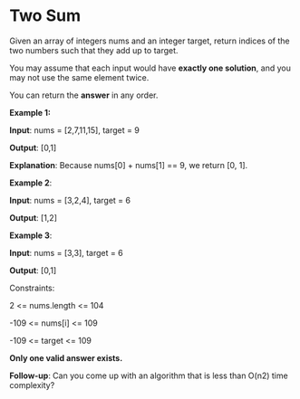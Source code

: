 # Two Sum 

Given an array of integers nums and an integer target, return indices of the two numbers such that they add up to target.

You may assume that each input would have **exactly one solution**, and you may not use the same element twice.

You can return the **answer** in any order.



**Example 1:**

**Input**: nums = [2,7,11,15], target = 9

**Output**: [0,1]


**Explanation**: Because nums[0] + nums[1] == 9, we return [0, 1].

**Example 2**:

**Input**: nums = [3,2,4], target = 6

**Output**: [1,2]

**Example 3**:

**Input**: nums = [3,3], target = 6

**Output**: [0,1]


Constraints:

2 <= nums.length <= 104

-109 <= nums[i] <= 109

-109 <= target <= 109

**Only one valid answer exists.**


**Follow-up**: Can you come up with an algorithm that is less than O(n2) time complexity?